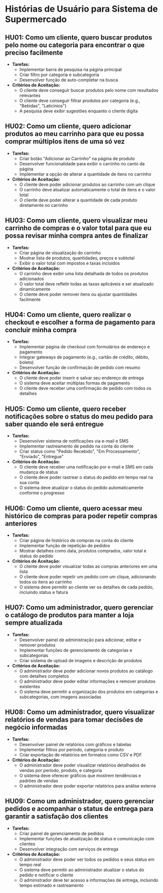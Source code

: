 # Histórias de Usuário para Sistema de Supermercado

## HU01: Como um cliente, quero buscar produtos pelo nome ou categoria para encontrar o que preciso facilmente
- **Tarefas:**
  - Implementar barra de pesquisa na página principal
  - Criar filtro por categoria e subcategoria
  - Desenvolver função de auto-completar na busca
- **Critérios de Aceitação:**
  - O cliente deve conseguir buscar produtos pelo nome com resultados relevantes
  - O cliente deve conseguir filtrar produtos por categoria (e.g., "Bebidas", "Laticínios")
  - A pesquisa deve exibir sugestões enquanto o cliente digita

## HU02: Como um cliente, quero adicionar produtos ao meu carrinho para que eu possa comprar múltiplos itens de uma só vez
- **Tarefas:**
  - Criar botão "Adicionar ao Carrinho" na página de produto
  - Desenvolver funcionalidade para exibir o carrinho no canto da página
  - Implementar a opção de alterar a quantidade de itens no carrinho
- **Critérios de Aceitação:**
  - O cliente deve poder adicionar produtos ao carrinho com um clique
  - O carrinho deve atualizar automaticamente o total de itens e o valor total
  - O cliente deve poder alterar a quantidade de cada produto diretamente no carrinho

## HU03: Como um cliente, quero visualizar meu carrinho de compras e o valor total para que eu possa revisar minha compra antes de finalizar
- **Tarefas:**
  - Criar página de visualização do carrinho
  - Mostrar lista de produtos, quantidades, preços e subtotal
  - Exibir o valor total com impostos e taxas incluídos
- **Critérios de Aceitação:**
  - O carrinho deve exibir uma lista detalhada de todos os produtos adicionados
  - O valor total deve refletir todas as taxas aplicáveis e ser atualizado dinamicamente
  - O cliente deve poder remover itens ou ajustar quantidades facilmente

## HU04: Como um cliente, quero realizar o checkout e escolher a forma de pagamento para concluir minha compra
- **Tarefas:**
  - Implementar página de checkout com formulários de endereço e pagamento
  - Integrar gateways de pagamento (e.g., cartão de crédito, débito, boleto)
  - Desenvolver função de confirmação de pedido com resumo
- **Critérios de Aceitação:**
  - O cliente deve poder inserir e salvar seu endereço de entrega
  - O sistema deve aceitar múltiplas formas de pagamento
  - O cliente deve receber uma confirmação de pedido com todos os detalhes

## HU05: Como um cliente, quero receber notificações sobre o status do meu pedido para saber quando ele será entregue
- **Tarefas:**
  - Desenvolver sistema de notificações via e-mail e SMS
  - Implementar rastreamento de pedido na conta do cliente
  - Criar status como "Pedido Recebido", "Em Processamento", "Enviado", "Entregue"
- **Critérios de Aceitação:**
  - O cliente deve receber uma notificação por e-mail e SMS em cada mudança de status
  - O cliente deve poder rastrear o status do pedido em tempo real na sua conta
  - O sistema deve atualizar o status do pedido automaticamente conforme o progresso

## HU06: Como um cliente, quero acessar meu histórico de compras para poder repetir compras anteriores
- **Tarefas:**
  - Criar página de histórico de compras na conta do cliente
  - Implementar função de repetição de pedidos
  - Mostrar detalhes como data, produtos comprados, valor total e status do pedido
- **Critérios de Aceitação:**
  - O cliente deve poder visualizar todas as compras anteriores em uma lista
  - O cliente deve poder repetir um pedido com um clique, adicionando todos os itens ao carrinho
  - O sistema deve permitir ao cliente ver os detalhes de cada pedido, incluindo status e fatura

## HU07: Como um administrador, quero gerenciar o catálogo de produtos para manter a loja sempre atualizada
- **Tarefas:**
  - Desenvolver painel de administração para adicionar, editar e remover produtos
  - Implementar funções de gerenciamento de categorias e subcategorias
  - Criar sistema de upload de imagens e descrição de produtos
- **Critérios de Aceitação:**
  - O administrador deve poder adicionar novos produtos ao catálogo com detalhes completos
  - O administrador deve poder editar informações e remover produtos existentes
  - O sistema deve permitir a organização dos produtos em categorias e subcategorias, com imagens associadas

## HU08: Como um administrador, quero visualizar relatórios de vendas para tomar decisões de negócio informadas
- **Tarefas:**
  - Desenvolver painel de relatórios com gráficos e tabelas
  - Implementar filtros por período, categoria e produto
  - Criar exportação de relatórios em formatos como CSV e PDF
- **Critérios de Aceitação:**
  - O administrador deve poder visualizar relatórios detalhados de vendas por período, produto, e categoria
  - O sistema deve oferecer gráficos que mostrem tendências e padrões de vendas
  - O administrador deve poder exportar relatórios para análise externa

## HU09: Como um administrador, quero gerenciar pedidos e acompanhar o status de entrega para garantir a satisfação dos clientes
- **Tarefas:**
  - Criar painel de gerenciamento de pedidos
  - Implementar funções de atualização de status e comunicação com clientes
  - Desenvolver integração com serviços de entrega
- **Critérios de Aceitação:**
  - O administrador deve poder ver todos os pedidos e seus status em tempo real
  - O sistema deve permitir ao administrador atualizar o status do pedido e notificar o cliente
  - O administrador deve ter acesso a informações de entrega, incluindo tempo estimado e rastreamento
